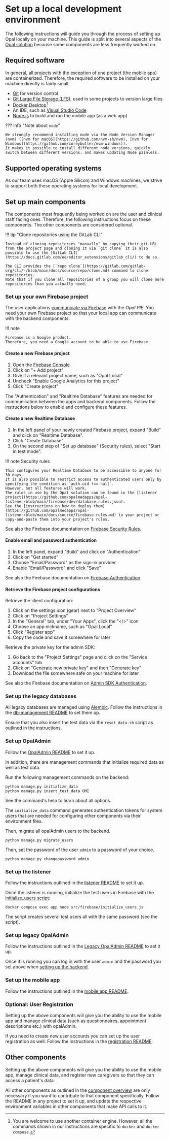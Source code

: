 <!--
SPDX-FileCopyrightText: Copyright (C) 2024 Opal Health Informatics Group at the Research Institute of the McGill University Health Centre <john.kildea@mcgill.ca>

SPDX-License-Identifier: CC-BY-SA-4.0
-->

# Set up a local development environment

The following instructions will guide you through the process of setting up Opal locally on your machine.
This guide is split into several aspects of the [Opal solution](architecture/index.md#high-level-architecture) because some components are less frequently worked on.

## Required software

In general, all projects with the exception of one project (the mobile app) are containerized.
Therefore, the required software to be installed on your machine directly is fairly small.

- [Git](https://git-scm.com/) for version control
- [Git Large File Storage (LFS)](https://git-lfs.com/), used in some projects to version large files
- [Docker Desktop](https://www.docker.com/products/docker-desktop/)[^1]
- An IDE, such as [Visual Studio Code](https://code.visualstudio.com/)
- [Node.js](https://nodejs.org/en) to build and run the mobile app (as a web app)

??? info "Note about `node`"

    We strongly recommend installing node via the Node Version Manager (nvm) ([nvm for macOS](https://github.com/nvm-sh/nvm), [nvm for Windows](https://github.com/coreybutler/nvm-windows)).
    It makes it possible to install different node versions, quickly switch between different versions, and makes updating Node painless.

## Supported operating systems

As our team uses macOS (Apple Silicon) and Windows machines, we strive to support both these operating systems for local development.

## Set up main components

The components most frequently being worked on are the user and clinical staff facing ones.
Therefore, the following instructions focus on these components.
The other components are considered optional.

!!! tip "Clone repositories using the GitLab CLI"

    Instead of cloning repositories "manually" by copying their git URL from the project page and cloning it via `git clone` it is also possible to use the [GitLab CLI](https://docs.gitlab.com/ee/editor_extensions/gitlab_cli/) to do so.

    The CLI provides the [`repo clone`](https://gitlab.com/gitlab-org/cli/-/blob/main/docs/source/repo/clone.md) command to clone repositories.
    Note that if you clone all repositories of a group you will clone more repositories than you actually need.

### Set up your own Firebase project

The user applications [communicate via Firebase](architecture/index.md#communication-between-user-applications-and-the-opal-pie) with the _Opal PIE_.
You need your own Firebase project so that your local app can communicate with the backend components.

!!! note

    Firebase is a Google product.
    Therefore, you need a Google account to be able to use Firebase.

#### Create a new Firebase project

1. Open the [Firebase Console](https://console.firebase.google.com)
1. Click on "+ Add project"
1. Give it a relevant project name, such as "Opal Local"
1. Uncheck "Enable Google Analytics for this project"
1. Click "Create project"

The "Authentication" and "Realtime Database" features are needed for communication between the apps and backend components.
Follow the instructions below to enable and configure these features.

#### Create a new Realtime Database

1. In the left panel of your newly created Firebase project, expand "Build" and click on "Realtime Database".
1. Click "Create Database"
1. On the second step of "Set up database" (Security rules), select "Start in test mode".

!!! note Security rules

    This configures your Realtime Database to be accessible to anyone for 30 days.
    It is also possible to restrict access to authenticated users only by specifying the condition as `auth.uid !== null`.
    However, not all features will work.
    The rules in use by the Opal solution can be found in the [listener project](https://github.com/opalmedapps/opal-listener/blob/main/firebase/dev/database.rules.json).
    See the [instructions on how to deploy them](https://github.com/opalmedapps/opal-listener/blob/main/docs/source/firebase-rules.md) to your project or copy-and-paste them into your project's rules.

See also the Firebase documentation on [Firebase Security Rules](https://firebase.google.com/docs/rules).

#### Enable email and password authentication

1. In the left panel, expand "Build" and click on "Authentication"
1. Click on "Get started"
1. Choose "Email/Password" as the sign-in provider
1. Enable "Email/Password" and click "Save"

See also the Firebase documentation on [Firebase Authentication](https://firebase.google.com/docs/auth).

#### Retrieve the Firebase project configurations

Retrieve the client configuration:

1. Click on the settings icon (gear) next to "Project Overview"
1. Click on "Project Settings"
1. In the "General" tab, under "Your Apps", click the "\</>" icon
1. Choose an app nickname, such as "Opal Local"
1. Click "Register app"
1. Copy the code and save it somewhere for later

Retrieve the private key for the admin SDK:

1. Go back to the "Project Settings" page and click on the "Service accounts" tab
1. Click on "Generate new private key" and then "Generate key"
1. Download the file somewhere safe on your machine for later

See also the Firebase documentation on [Admin SDK Authentication](https://firebase.google.com/docs/database/admin/start).

### Set up the legacy databases

All legacy databases are managed using [Alembic](https://alembic.sqlalchemy.org/en/latest/).
Follow the instructions in the [db-management README](https://github.com/opalmedapps/opal-db-management/blob/main/README.md) to set them up.

Ensure that you also insert the test data via the `reset_data.sh` script as outlined in the instructions.

### Set up OpalAdmin

Follow the [OpalAdmin README](https://github.com/opalmedapps/opal-admin/blob/main/README.md) to set it up.

In addition, there are management commands that initialize required data as well as test data.

Run the following management commands on the backend:

```shell
python manage.py initialize_data
python manage.py insert_test_data OMI
```

See the command's help to learn about all options.

The `initialize_data` command generates authentication tokens for system users that are needed for configuring other components via their environment files.

Then, migrate all opalAdmin users to the backend.

```shell
python manage.py migrate_users
```

Then, set the password of the user `admin` to a password of your choice.

```shell
python manage.py changepassword admin
```

### Set up the listener

Follow the instructions outlined in the [listener README](https://github.com/opalmedapps/opal-listener/blob/main/README.md) to set it up.

Once the listener is running, initialize the test users in Firebase with the [initialize_users script](https://github.com/opalmedapps/opal-db-management/blob/main/src/firebase/initialize_users.js):

```shell
docker compose exec app node src/firebase/initialize_users.js
```

The script creates several test users all with the same password (see the script).

### Set up legacy OpalAdmin

Follow the instructions outlined in the [Legacy OpalAdmin README](https://github.com/opalmedapps/opal-admin-legacy/blob/main/README.md) to set it up.

Once it is running you can log in with the user `admin` and the password you set above when [setting up the backend](#set-up-opaladmin).

### Set up the mobile app

Follow the instructions outlined in the [mobile app README](https://github.com/opalmedapps/opal-app/blob/main/README.md).

### Optional: User Registration

Setting up the above components will give you the ability to use the mobile app and manage clinical data (such as questionnaires, appointment descriptions etc.) with opalAdmin.

If you need to create new user accounts you can set up the user registration as well.
Follow the instructions in the [registration README](https://github.com/opalmedapps/opal-registration/blob/main/README.md).

## Other components

Setting up the above components will give you the ability to use the mobile app, manage clinical data, and register new caregivers so that they can access a patient's data.

All other components as outlined in the [component overview](architecture/index.md#overview-of-components) are only necessary if you want to contribute to that component specifically.
Follow the README in any project to set it up, and update the respective environment variables in other components that make API calls to it.

[^1]: You are welcome to use another container engine.
    However, all the commands shown in our instructions are specific to `docker` and `docker compose`.
